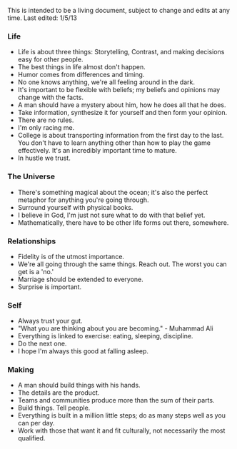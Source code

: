 This is intended to be a living document, subject to change and edits at any time.
Last edited: 1/5/13

### Life
* Life is about three things: Storytelling, Contrast, and making decisions easy for other people.
* The best things in life almost don't happen.
* Humor comes from differences and timing.
* No one knows anything, we're all feeling around in the dark.
* It's important to be flexible with beliefs; my beliefs and opinions may change with the facts.
* A man should have a mystery about him, how he does all that he does.
* Take information, synthesize it for yourself and then form your opinion.
* There are no rules.
* I'm only racing me.
* College is about transporting information from the first day to the last. You don't have to learn anything other than how to play the game effectively. It's an incredibly important time to mature.
* In hustle we trust.

### The Universe
* There's something magical about the ocean; it's also the perfect metaphor for anything you're going through.
* Surround yourself with physical books.
* I believe in God, I'm just not sure what to do with that belief yet.
* Mathematically, there have to be other life forms out there, somewhere.


### Relationships
* Fidelity is of the utmost importance.
* We're all going through the same things. Reach out. The worst you can get is a 'no.'
* Marriage should be extended to everyone.
* Surprise is important.


### Self
* Always trust your gut.
* "What you are thinking about you are becoming." - Muhammad Ali
* Everything is linked to exercise: eating, sleeping, discipline.
* Do the next one.
* I hope I'm always this good at falling asleep.


### Making
* A man should build things with his hands.
* The details are the product.
* Teams and communities produce more than the sum of their parts.
* Build things. Tell people.
* Everything is built in a million little steps; do as many steps well as you can per day.
* Work with those that want it and fit culturally, not necessarily the most qualified.
